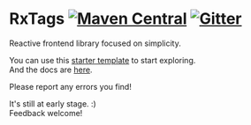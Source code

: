 # RxTags [![Maven Central](https://img.shields.io/maven-central/v/ba.sake/rxtags_sjs1_2.13.svg?style=flat-square&label=Scala+2.13)](https://mvnrepository.com/artifact/ba.sake/rxtags) [![Gitter](https://img.shields.io/gitter/room/sake92/RxTags.svg?style=flat-square)](https://gitter.im/sake92/RxTags?utm_source=badge&utm_medium=badge&utm_campaign=pr-badge&utm_content=badge)

Reactive frontend library focused on simplicity.


You can use this [starter template](https://github.com/sake92/RxTags-Starter) to start exploring.  
And the docs are [here](https://sake92.github.io/RxTags/).

Please report any errors you find!  

It's still at early stage. :)  
Feedback welcome!
